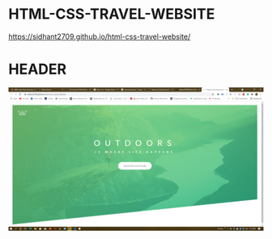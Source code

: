 # HTML-CSS-TRAVEL-WEBSITE

https://sidhant2709.github.io/html-css-travel-website/

# HEADER

![Image of Header](Screenshots/Header.png)
